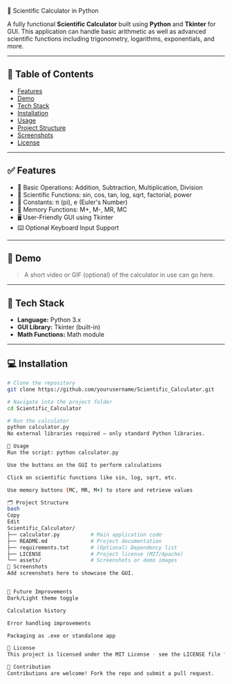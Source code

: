 🔬 Scientific Calculator in Python

A fully functional **Scientific Calculator** built using **Python** and **Tkinter** for GUI. This application can handle basic arithmetic as well as advanced scientific functions including trigonometry, logarithms, exponentials, and more.

---

## 📌 Table of Contents

- [Features](#-features)
- [Demo](#-demo)
- [Tech Stack](#-tech-stack)
- [Installation](#-installation)
- [Usage](#-usage)
- [Project Structure](#-project-structure)
- [Screenshots](#-screenshots)
- [License](#-license)

---

## ✅ Features

- 🔢 Basic Operations: Addition, Subtraction, Multiplication, Division
- 📐 Scientific Functions: sin, cos, tan, log, sqrt, factorial, power
- 📌 Constants: π (pi), e (Euler's Number)
- 💾 Memory Functions: M+, M-, MR, MC
- 🖥️ User-Friendly GUI using Tkinter
- ⌨️ Optional Keyboard Input Support

---

## 🎥 Demo

> A short video or GIF (optional) of the calculator in use can go here.

---

## 🧰 Tech Stack

- **Language:** Python 3.x
- **GUI Library:** Tkinter (built-in)
- **Math Functions:** Math module

---

## 💻 Installation

```bash
# Clone the repository
git clone https://github.com/yourusername/Scientific_Calculator.git

# Navigate into the project folder
cd Scientific_Calculator

# Run the calculator
python calculator.py
No external libraries required – only standard Python libraries.

🚀 Usage
Run the script: python calculator.py

Use the buttons on the GUI to perform calculations

Click on scientific functions like sin, log, sqrt, etc.

Use memory buttons (MC, MR, M+) to store and retrieve values

🗂️ Project Structure
bash
Copy
Edit
Scientific_Calculator/
├── calculator.py          # Main application code
├── README.md              # Project documentation
├── requirements.txt       # (Optional) Dependency list
├── LICENSE                # Project license (MIT/Apache)
└── assets/                # Screenshots or demo images
📸 Screenshots
Add screenshots here to showcase the GUI.


🧠 Future Improvements
Dark/Light theme toggle

Calculation history

Error handling improvements

Packaging as .exe or standalone app

📜 License
This project is licensed under the MIT License - see the LICENSE file for details.

🤝 Contribution
Contributions are welcome! Fork the repo and submit a pull request.

